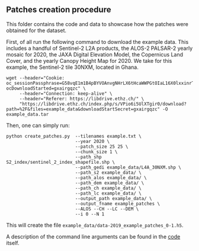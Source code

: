 ## Patches creation procedure

This folder contains the code and data to showcase how the patches were obtained for the dataset. 

First, of all run the following command to download the example data. This includes a handful of Sentinel-2 L2A products, the ALOS-2 PALSAR-2 yearly mosaic for 2020, the JAXA Digital Elevation Model, the Copernicus Land Cover, and the yearly Canopy Height Map for 2020. We take for this example, the Sentinel-2 tile 30NXM, located in Ghana.
```
wget --header="Cookie: oc_sessionPassphrase=G58vqE1m1B4pBYVOAnvgNHrLX6tHcaWWPGtOIaL16X0lxxinrTg3off1h7WaVNukrS39Jr1BkhsdJreHtvLeVevT9CrXjr%2BzbE4Nli9dI4BHB1AjqAiLQl82nCZZ0QmC; ocDownloadStarted=gxairgqzc" \
     --header="Connection: keep-alive" \ 
     --header="Referer: https://libdrive.ethz.ch/" \
     "https://libdrive.ethz.ch/index.php/s/VPio6i5UlXTgir0/download?path=%2F&files=example_data&downloadStartSecret=gxairgqzc" -O example_data.tar
```


Then, one can simply run:
```
python create_patches.py  --tilenames example.txt \
                          --year 2020 \
                          --patch_size 25 25 \
                          --chunk_size 1 \
                          --path_shp S2_index/sentinel_2_index_shapefile.shp \
                          --path_gedi example_data/L4A_30NXM.shp \
                          --path_s2 example_data/ \
                          --path_alos example_data/ \
                          --path_dem example_data/ \
                          --path_ch example_data/ \
                          --path_lc example_data/ \
                          --output_path example_data/ \
                          --output_fname example_patches \
                          --ALOS --CH --LC --DEM \
                          --i 0 --N 1
```

This will create the file `example_data/data-2019_example_patches_0-1.h5`.

A description of the command line arguments can be found in the [code](https://github.com/ghjuliasialelli/AGBD/blob/main/Patches/create_patches.py) itself.
